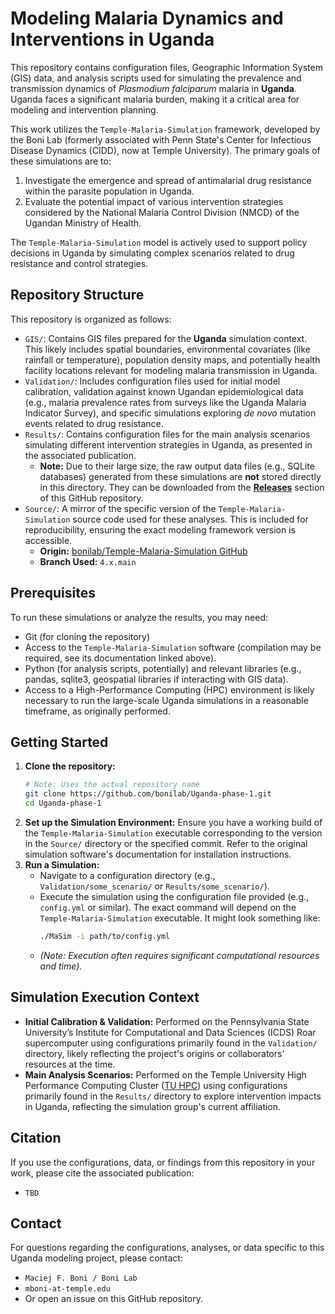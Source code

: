 # Modeling Malaria Dynamics and Interventions in Uganda

This repository contains configuration files, Geographic Information System (GIS) data, and analysis scripts used for simulating the prevalence and transmission dynamics of _Plasmodium falciparum_ malaria in **Uganda**. Uganda faces a significant malaria burden, making it a critical area for modeling and intervention planning.

This work utilizes the `Temple-Malaria-Simulation` framework, developed by the Boni Lab (formerly associated with Penn State's Center for Infectious Disease Dynamics (CIDD), now at Temple University). The primary goals of these simulations are to:

1.  Investigate the emergence and spread of antimalarial drug resistance within the parasite population in Uganda.
2.  Evaluate the potential impact of various intervention strategies considered by the National Malaria Control Division (NMCD) of the Ugandan Ministry of Health.

The `Temple-Malaria-Simulation` model is actively used to support policy decisions in Uganda by simulating complex scenarios related to drug resistance and control strategies.

## Repository Structure

This repository is organized as follows:

- `GIS/`: Contains GIS files prepared for the **Uganda** simulation context. This likely includes spatial boundaries, environmental covariates (like rainfall or temperature), population density maps, and potentially health facility locations relevant for modeling malaria transmission in Uganda.
- `Validation/`: Includes configuration files used for initial model calibration, validation against known Ugandan epidemiological data (e.g., malaria prevalence rates from surveys like the Uganda Malaria Indicator Survey), and specific simulations exploring _de novo_ mutation events related to drug resistance.
- `Results/`: Contains configuration files for the main analysis scenarios simulating different intervention strategies in Uganda, as presented in the associated publication.
  - **Note:** Due to their large size, the raw output data files (e.g., SQLite databases) generated from these simulations are **not** stored directly in this directory. They can be downloaded from the **[Releases](https://github.com/bonilab/Uganda-phase-1/releases/tag/v1.0_250505)** section of this GitHub repository.
- `Source/`: A mirror of the specific version of the `Temple-Malaria-Simulation` source code used for these analyses. This is included for reproducibility, ensuring the exact modeling framework version is accessible.
  - **Origin:** [bonilab/Temple-Malaria-Simulation GitHub](https://github.com/bonilab/Temple-Malaria-Simulation/)
  - **Branch Used:** `4.x.main`

## Prerequisites

To run these simulations or analyze the results, you may need:

- Git (for cloning the repository)
- Access to the `Temple-Malaria-Simulation` software (compilation may be required, see its documentation linked above).
- Python (for analysis scripts, potentially) and relevant libraries (e.g., pandas, sqlite3, geospatial libraries if interacting with GIS data).
- Access to a High-Performance Computing (HPC) environment is likely necessary to run the large-scale Uganda simulations in a reasonable timeframe, as originally performed.

## Getting Started

1.  **Clone the repository:**
    ```bash
    # Note: Uses the actual repository name
    git clone https://github.com/bonilab/Uganda-phase-1.git
    cd Uganda-phase-1
    ```
2.  **Set up the Simulation Environment:** Ensure you have a working build of the `Temple-Malaria-Simulation` executable corresponding to the version in the `Source/` directory or the specified commit. Refer to the original simulation software's documentation for installation instructions.
3.  **Run a Simulation:**
    - Navigate to a configuration directory (e.g., `Validation/some_scenario/` or `Results/some_scenario/`).
    - Execute the simulation using the configuration file provided (e.g., `config.yml` or similar). The exact command will depend on the `Temple-Malaria-Simulation` executable. It might look something like:
      ```bash
      ./MaSim -i path/to/config.yml
      ```
    - _(Note: Execution often requires significant computational resources and time)._

## Simulation Execution Context

- **Initial Calibration & Validation:** Performed on the Pennsylvania State University’s Institute for Computational and Data Sciences (ICDS) Roar supercomputer using configurations primarily found in the `Validation/` directory, likely reflecting the project's origins or collaborators' resources at the time.
- **Main Analysis Scenarios:** Performed on the Temple University High Performance Computing Cluster ([TU HPC](https://www.hpc.temple.edu/)) using configurations primarily found in the `Results/` directory to explore intervention impacts in Uganda, reflecting the simulation group's current affiliation.

## Citation

If you use the configurations, data, or findings from this repository in your work, please cite the associated publication:

- `TBD`

## Contact

For questions regarding the configurations, analyses, or data specific to this Uganda modeling project, please contact:

- `Maciej F. Boni / Boni Lab`
- `mboni-at-temple.edu`
- Or open an issue on this GitHub repository.
